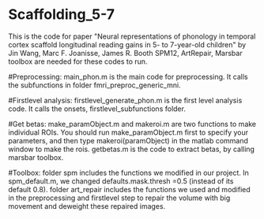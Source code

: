 # Scaffolding_5-7
 This is the code for paper "Neural representations of phonology in temporal cortex scaffold longitudinal reading gains in 5- to 7-year-old children" by Jin Wang, Marc F. Joanisse, James R. Booth
SPM12, ArtRepair, Marsbar toolbox are needed for these codes to run.

#Preprocessing:
main_phon.m is the main code for preprocessing. It calls the subfunctions in folder fmri_preproc_generic_mni. 

#Firstlevel analysis:
firstlevel_generate_phon.m is the first level analysis code. It calls the onsets, firstlevel_subfunctions folder. 

#Get betas:
make_paramObject.m and makeroi.m are two functions to make individual ROIs. You should run make_paramObject.m first to specify your parameters, and then type makeroi(paramObject) in the matlab command window to make the rois.
getbetas.m is the code to extract betas, by calling marsbar toolbox.

#Toolbox:
folder spm includes the functions we modified in our project. In spm_default.m, we changed defaults.mask.thresh =0.5 (instead of its default 0.8).
folder  art_repair includes the functions we used and modified in the preprocessing and firstlevel step to repair the volume with big movement and deweight these repaired images.